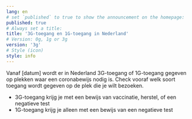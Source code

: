 ```yaml
---
lang: en
# set `published` to true to show the announcement on the homepage:
published: true
# Always set a title:
title: '3G-toegang en 1G-toegang in Nederland'
# Version: 0g, 1g or 3g
version: '3g'
# Style (icon)
style: info
---
```

Vanaf [datum] wordt er in Nederland 3G-toegang of 1G-toegang gegeven op plekken waar een coronabewijs nodig is. Check vooraf welk soort toegang wordt gegeven op de plek die je wilt bezoeken.

- 3G-toegang krijg je met een bewijs van vaccinatie, herstel, of een negatieve test
- 1G-toegang krijg je alleen met een bewijs van een negatieve test
